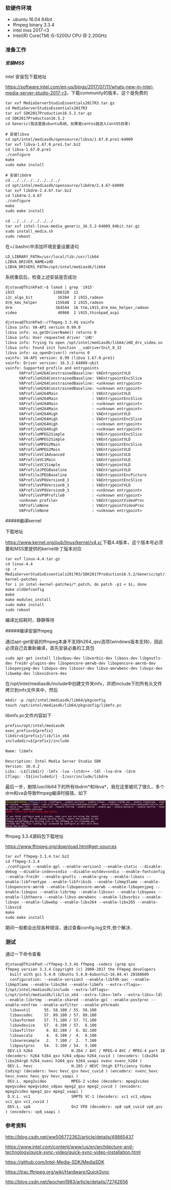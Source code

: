 ###  软硬件环境

* ubuntu 16.04 64bit
* ffmpeg binary 3.3.4
* intel mss 2017-r3
* Intel(R) Core(TM) i5-5200U CPU @ 2.20GHz 

### 准备工作

##### 安装MSS

intel 安装包下载地址

<https://software.intel.com/en-us/blogs/2017/07/11/whats-new-in-intel-media-server-studio-2017-r3>，下载community的版本，这个是免费的

```
tar xvf MediaServerStudioEssentials2017R3.tar.gz
cd MediaServerStudioEssentials2017R3
tar xvf SDK2017Production16.5.2.tar.gz
cd SDK2017Production16.5.2
cd Generic(我这里是ubuntu系统，如果是centos就进入CentOS目录)

# 安装libva
cd opt/intel/mediasdk/opensource/libva/1.67.0.pre1-64009
tar xvf libva-1.67.0.pre1.tar.bz2
cd libva-1.67.0.pre1
./configure
make 
sudo make install

# 安装libdrm
cd ../../../../../../../
cd opt/intel/mediasdk/opensource/libdrm/2.4.67-64009
tar xvf libdrm-2.4.67.tar.bz2
cd libdrm-2.4.67
./configure
make
sudo make install

cd ../../../../../../
tar xvf intel-linux-media_generic_16.5.2-64009_64bit.tar.gz
sudo install_media.sh
sudo reboot
```

在~/.bashrc中添加环境变量设置语句

```
LD_LIBRARY_PATH=/usr/local/lib:/usr/lib64
LIBVA_DRIVER_NAME=iHD
LIBVA_DRIVERS_PATH=/opt/intel/mediasdk/lib64
```

系统重启后，检查上述安装是否成功

```
djstava@ThinkPad:~$ lsmod | grep 'i915'
i915                 1208320  12
i2c_algo_bit           16384  2 i915,radeon
drm_kms_helper        155648  2 i915,radeon
drm                   364544  16 ttm,i915,drm_kms_helper,radeon
video                  40960  2 i915,thinkpad_acpi
```



```
djstava@ThinkPad:~/ffmpeg-3.3.4$ vainfo 
libva info: VA-API version 0.99.0
libva info: va_getDriverName() returns 0
libva info: User requested driver 'iHD'
libva info: Trying to open /opt/intel/mediasdk/lib64/iHD_drv_video.so
libva info: Found init function __vaDriverInit_0_32
libva info: va_openDriver() returns 0
vainfo: VA-API version: 0.99 (libva 1.67.0.pre1)
vainfo: Driver version: 16.5.2.64009-ubit
vainfo: Supported profile and entrypoints
      VAProfileH264ConstrainedBaseline:	VAEntrypointVLD
      VAProfileH264ConstrainedBaseline:	VAEntrypointEncSlice
      VAProfileH264ConstrainedBaseline:	<unknown entrypoint>
      VAProfileH264ConstrainedBaseline:	<unknown entrypoint>
      VAProfileH264Main               :	VAEntrypointVLD
      VAProfileH264Main               :	VAEntrypointEncSlice
      VAProfileH264Main               :	<unknown entrypoint>
      VAProfileH264Main               :	<unknown entrypoint>
      VAProfileH264High               :	VAEntrypointVLD
      VAProfileH264High               :	VAEntrypointEncSlice
      VAProfileH264High               :	<unknown entrypoint>
      VAProfileH264High               :	<unknown entrypoint>
      VAProfileMPEG2Simple            :	VAEntrypointEncSlice
      VAProfileMPEG2Simple            :	VAEntrypointVLD
      VAProfileMPEG2Main              :	VAEntrypointEncSlice
      VAProfileMPEG2Main              :	VAEntrypointVLD
      VAProfileVC1Advanced            :	VAEntrypointVLD
      VAProfileVC1Main                :	VAEntrypointVLD
      VAProfileVC1Simple              :	VAEntrypointVLD
      VAProfileJPEGBaseline           :	VAEntrypointVLD
      VAProfileJPEGBaseline           :	VAEntrypointEncPicture
      VAProfileVP8Version0_3          :	VAEntrypointEncSlice
      VAProfileVP8Version0_3          :	VAEntrypointVLD
      VAProfileVP8Version0_3          :	<unknown entrypoint>
      VAProfileVP9Profile0            :	<unknown entrypoint>
      <unknown profile>               :	VAEntrypointVideoProc
      VAProfileNone                   :	VAEntrypointVideoProc
      VAProfileNone                   :	<unknown entrypoint>
```

#####编译kernel

下载地址

<https://www.kernel.org/pub/linux/kernel/v4.x/>,下载4.4版本，这个版本号必须要和MSS里提供的kernel补丁版本对应

```
tar xvf linux-4.4.tar.gz
cd linux-4.4
cp -r MediaServerStudioEssentials2017R3/SDK2017Production16.5.2/Generic/opt/intel/mediasdk/opensource/patches/kmd/4.4/intel-kernel-patches .
for i in intel-kernel-patches/*.patch; do patch -p1 < $i; done
make olddefconfig
make
make modules_install 
sudo make install
sudo reboot
```

编译比较耗时，静静等待

#####编译安装ffmpeg

通过apt-get安装的ffmpeg本身不支持h264_qsv选项(windows版本支持)，因此必须自己去重新编译，首先安装必备的工具包

```
sudo apt-get install libvdpau-dev libvorbis-dev libass-dev libgnutls-dev frei0r-plugins-dev libopencore-amrwb-dev libopencore-amrnb-dev libopenjpeg-dev libopus-dev libsoxr-dev libvo-amrwbenc-dev libvpx-dev libwebp-dev libxvidcore-dev
```

在/opt/intel/mediasdk/include中创建文件夹mfx，并把include下的所有头文件拷贝到mfx文件夹中，然后

```
mkdir -p /opt/intel/mediasdk/lib64/pkgconfig
touch /opt/intel/mediasdk/lib64/pkgconfig/libmfx.pc
```

libmfx.pc文件内容如下

```
prefix=/opt/intel/mediasdk
exec_prefix=${prefix}
libdir=${prefix}/lib/lin_x64
includedir=${prefix}/include

Name: libmfx

Description: Intel Media Server Studio SDK
Version: 16.4.2
Libs: -L${libdir} -lmfx -lva -lstdc++ -ldl -lva-drm -ldrm
Cflags: -I${includedir} -I/usr/include/libdrm
```

最后一步，删除/usr/lib64下的所有libdrm\*和libva\*，我在这里被坑了很久，多个drm和va会导致ffmpeg编译时报错，如下

![ffmpeg_qsv_01](https://raw.githubusercontent.com/djstava/PostsCollection/master/images/streaming/ffmpeg/ffmpeg_qsv_01.png)

ffmpeg 3.3.4源码包下载地址

<https://www.ffmpeg.org/download.html#get-sources>

```
tar xvf ffmpeg-3.3.4.tar.bz2
cd ffmpeg-3.3.4
./configure --enable-gpl --enable-version3 --enable-static --disable-debug --disable-indev=sndio --disable-outdev=sndio --enable-fontconfig --enable-frei0r --enable-gnutls --enable-gray --enable-libass --enable-libfreetype --enable-libfribidi --enable-libmp3lame --enable-libopencore-amrnb --enable-libopencore-amrwb --enable-libopenjpeg --enable-libopus --enable-librtmp --enable-libsoxr --enable-libspeex --enable-libtheora --enable-libvo-amrwbenc --enable-libvorbis --enable-libvpx --enable-libwebp --enable-libx264 --enable-libx265 --enable-libxvid
make
sudo make install
```

期间一般都会出现各种错误，通过查看config.log文件,依个解决．

### 测试

通过一下命令查看

```
djstava@ThinkPad:~/ffmpeg-3.3.4$ ffmpeg -codecs |grep qsv
ffmpeg version 3.3.4 Copyright (c) 2000-2017 the FFmpeg developers
  built with gcc 5.4.0 (Ubuntu 5.4.0-6ubuntu1~16.04.4) 20160609
  configuration: --enable-version3 --enable-libfdk-aac --enable-libmp3lame --enable-libx264 --enable-libmfx --extra-cflags=-I/opt/intel/mediasdk/include --extra-ldflags=-L/opt/intel/mediasdk/lib/lin_x64 --extra-libs=-lmfx --extra-libs=-ldl --enable-librtmp --enable-shared --enable-gpl --enable-postproc --enable-nonfree --enable-avfilter --enable-pthreads
  libavutil      55. 58.100 / 55. 58.100
  libavcodec     57. 89.100 / 57. 89.100
  libavformat    57. 71.100 / 57. 71.100
  libavdevice    57.  6.100 / 57.  6.100
  libavfilter     6. 82.100 /  6. 82.100
  libswscale      4.  6.100 /  4.  6.100
  libswresample   2.  7.100 /  2.  7.100
  libpostproc    54.  5.100 / 54.  5.100
 DEV.LS h264                 H.264 / AVC / MPEG-4 AVC / MPEG-4 part 10 (decoders: h264 h264_qsv h264_vdpau h264_cuvid ) (encoders: libx264 libx264rgb h264_nvenc h264_qsv h264_vaapi nvenc nvenc_h264 )
 DEV.L. hevc                 H.265 / HEVC (High Efficiency Video Coding) (decoders: hevc hevc_qsv hevc_cuvid ) (encoders: nvenc_hevc hevc_nvenc hevc_qsv hevc_vaapi )
 DEV.L. mpeg2video           MPEG-2 video (decoders: mpeg2video mpegvideo mpegvideo_vdpau mpeg2_qsv mpeg2_cuvid ) (encoders: mpeg2video mpeg2_qsv mpeg2_vaapi )
 D.V.L. vc1                  SMPTE VC-1 (decoders: vc1 vc1_vdpau vc1_qsv vc1_cuvid )
 DEV.L. vp8                  On2 VP8 (decoders: vp8 vp8_cuvid vp8_qsv ) (encoders: vp8_vaapi )
```

### 参考资料

<http://blog.csdn.net/ww506772362/article/details/49865437>

<https://www.intel.com/content/www/us/en/architecture-and-technology/quick-sync-video/quick-sync-video-installation.html>

<https://github.com/Intel-Media-SDK/MediaSDK>

<https://trac.ffmpeg.org/wiki/Hardware/QuickSync>

<http://blog.csdn.net/leochen1983/article/details/72742656>